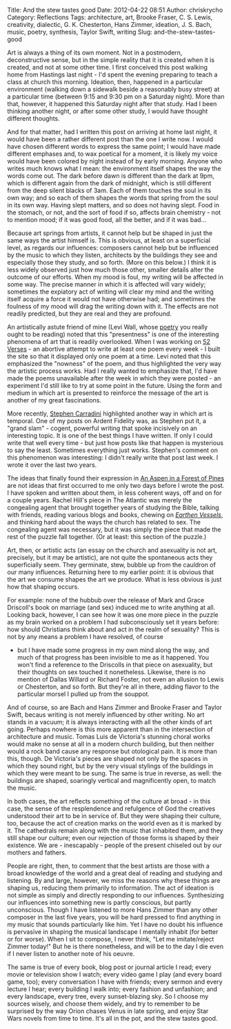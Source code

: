 Title: And the stew tastes good
Date: 2012-04-22 08:51
Author: chriskrycho
Category: Reflections
Tags: architecture, art, Brooke Fraser, C. S. Lewis, creativity, dialectic, G. K. Chesterton, Hans Zimmer, ideation, J. S. Bach, music, poetry, synthesis, Taylor Swift, writing
Slug: and-the-stew-tastes-good

Art is always a thing of its own moment. Not in a postmodern,
deconstructive sense, but in the simple reality that it is created when
it is created, and not at some other time. I first conceived this post
walking home from Hastings last night - I'd spent the evening preparing
to teach a class at church this morning. Ideation, then, happened in a
particular environment (walking down a sidewalk beside a reasonably busy
street) at a particular time (between 9:15 and 9:30 pm on a Saturday
night). More than that, however, it happened this Saturday night after
that study. Had I been thinking another night, or after some other
study, I would have thought different thoughts. <!--more-->

And for that matter, had I written this post on arriving at home last
night, it would have been a rather different post than the one I write
now. I would have chosen different words to express the same point; I
would have made different emphases and, to wax poetical for a moment, it
is likely my voice would have been colored by night instead of by early
morning. Anyone who writes much knows what I mean: the environment
itself shapes the way the words come out. The dark before dawn is
different than the dark at 9pm, which is different again from the dark
of midnight, which is still different from the deep silent blacks of
3am. Each of them touches the soul in its own way; and so each of them
shapes the words that spring from the soul in its own way. Having slept
matters, and so does not having slept. Food in the stomach, or not, and
the sort of food if so, affects brain chemistry - not to mention mood;
if it was good food, all the better, and if it was bad...

Because art springs from artists, it cannot help but be shaped in just
the same ways the artist himself is. This is obvious, at least on a
superficial level, as regards our influences: composers cannot help but
be influenced by the music to which they listen, architects by the
buildings they see and especially those they study, and so forth. (More
on this below.) I think it is less widely observed just how much those
other, smaller details alter the outcome of our efforts. When my mood is
foul, my writing will be affected in some way. The precise manner in
which it is affected will vary widely; sometimes the expiatory act of
writing will clear my mind and the writing itself acquire a force it
would not have otherwise had; and sometimes the foulness of my mood will
drag the writing down with it. The effects are not readily predicted,
but they are real and they are profound.

An artistically astute friend of mine (Levi Wall, whose [poetry][] you
really ought to be reading) noted that this "presentness" is one of the
interesting phenomena of art that is readily overlooked. When I was
working on [52 Verses][] - an abortive attempt to write at least one
poem every week - I built the site so that it displayed only one poem at
a time. Levi noted that this emphasized the "nowness" of the poem, and
thus highlighted the very way the artistic process works. Had I really
wanted to emphasize that, I'd have made the poems unavailable after the
week in which they were posted - an experiment I'd still like to try at
some point in the future. Using the form and medium in which art is
presented to reinforce the message of the art is another of my great
fascinations.

More recently, [Stephen Carradini][] highlighted another way in which
art is temporal. One of my posts on Ardent Fidelity was, as Stephen put
it, a "grand slam" - cogent, powerful writing that spoke incisively on
an interesting topic. It is one of the best things I have written. If
only I could write that well every time - but just how posts like that
happen is mysterious to say the least. Sometimes everything just works.
Stephen's comment on this phenomenon was interesting: I didn't really
write that post last week. I wrote it over the last two years.

The ideas that finally found their expression in [An Aspen in a Forest
of Pines][] are not ideas that first occurred to me only two days before
I wrote the post. I have spoken and written about them, in less coherent
ways, off and on for a couple years. Rachel Hill's piece in The Atlantic
was merely the congealing agent that brought together years of studying
the Bible, talking with friends, reading various blogs and books,
chewing on <cite>[Earthen Vessels][]</cite>, and thinking hard about the
ways the church has related to sex. The congealing agent was necessary,
but it was simply the piece that made the rest of the puzzle fall
together. (Or at least: this section of the puzzle.)

Art, then, or artistic acts (an essay on the church and asexuality is
not art, precisely, but it may be artistic), are not quite the
spontaneous acts they superficially seem. They germinate, stew, bubble
up from the cauldron of our many influences. Returning here to my
earlier point: it is obvious that the art we consume shapes the art we
produce. What is less obvious is just how that shaping occurs.

For example: none of the hubbub over the release of Mark and Grace
Driscoll's book on marriage (and sex) induced me to write anything at
all. Looking back, however, I can see how it was one more piece in the
puzzle as my brain worked on a problem I had subconsciously set it years
before: how should Christians think about and act in the realm of
sexuality? This is not by any means a problem I have resolved, of course
- but I have made some progress in my own mind along the way, and much
of that progress has been invisible to me as it happened. You won't find
a reference to the Driscolls in that piece on asexuality, but their
thoughts on sex touched it nonetheless. Likewise, there is no mention of
Dallas Willard or Richard Foster, not even an allusion to Lewis or
Chesterton, and so forth. But they're all in there, adding flavor to the
particular morsel I pulled up from the souppot.

And of course, so are Bach and Hans Zimmer and Brooke Fraser and Taylor
Swift, becaus writing is not merely influenced by other writing. No art
stands in a vacuum; it is always interacting with all the other kinds of
art going. Perhaps nowhere is this more apparent than in the
intersection of architecture and music. Tomas Luis de Victoria's
stunning choral works would make no sense at all in a modern church
building, but then neither would a rock band cause any response but
otological pain. It is more than this, though. De Victoria's pieces are
shaped not only by the spaces in which they sound right, but by the very
visual stylings of the buildings in which they were meant to be sung.
The same is true in reverse, as well: the buildings are shaped,
soaringly vertical and magnificently open, to match the music.

In both cases, the art reflects something of the culture at broad - in
this case, the sense of the resplendence and refulgence of God the
creatives understood their art to be in service of. But they were
shaping their culture, too, because the act of creation marks on the
world even as it is marked by it. The cathedrals remain along with the
music that inhabited them, and they still shape our culture; even our
rejection of those forms is shaped by their existence. We are -
inescapably - people of the present chiseled out by our mothers and
fathers.

People are right, then, to comment that the best artists are those with
a broad knowledge of the world and a great deal of reading and studying
and listening. By and large, however, we miss the reasons why these
things are shaping us, reducing them primarily to information. The act
of ideation is not simple as simply and directly responding to our
influences. Synthesizing our influences into something new is partly
conscious, but partly unconscious. Though I have listened to more Hans
Zimmer than any other composer in the last five years, you will be hard
pressed to find anything in my music that sounds particularly like him.
Yet I have no doubt his influence is pervasive in shaping the musical
landscape I mentally inhabit (for better or for worse). When I sit to
compose, I never think, "Let me imitate/reject Zimmer today!" But he is
there nonetheless, and will be to the day I die even if I never listen
to another note of his oeuvre.

The same is true of every book, blog post or journal article I read;
every movie or television show I watch; every video game I play (and
every board game, too); every conversation I have with friends; every
sermon and every lecture I hear; every building I walk into; every
fashion and unfashion; and every landscape, every tree, every
sunset-blazing sky. So I choose my sources wisely, and choose them
widely, and try to remember to be surprised by the way Orion chases
Venus in late spring, and enjoy Star Wars novels from time to time. It's
all in the pot, and the stew tastes good.

  [poetry]: http://leviwall.blogspot.com/
  [52 Verses]: http://52verses.chriskrycho.com/
  [Stephen Carradini]: http://gospelized.com/
  [An Aspen in a Forest of Pines]: http://www.chriskrycho.com/theology/posts/an-aspen-in-a-forest-of-pines/
  [Earthen Vessels]: http://www.amazon.com/gp/product/076420856X/ref=as_li_ss_tl?ie=UTF8&tag=ars-artis-20&linkCode=as2&camp=1789&creative=390957&creativeASIN=076420856X
    "Buy @Amazon"
